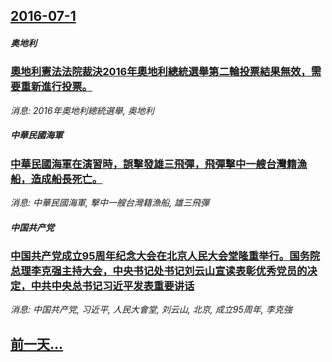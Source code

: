 ## [2016-07-1](/news/2016/07/1/index.md)

##### 奥地利
### [奧地利憲法法院裁決2016年奧地利總統選舉第二輪投票結果無效，需要重新進行投票。 ](/news/2016/07/1/奧地利憲法法院裁決2016年奧地利總統選舉第二輪投票結果無效-需要重新進行投票.md)
_消息: 2016年奧地利總統選舉, 奥地利_

##### 中華民國海軍
### [中華民國海軍在演習時，誤擊發雄三飛彈，飛彈擊中一艘台灣籍漁船，造成船長死亡。 ](/news/2016/07/1/中華民國海軍在演習時-誤擊發雄三飛彈-飛彈擊中一艘台灣籍漁船-造成船長死亡.md)
_消息: 中華民國海軍, 擊中一艘台灣籍漁船, 雄三飛彈_

##### 中国共产党
### [中国共产党成立95周年纪念大会在北京人民大会堂隆重举行。国务院总理李克强主持大会，中央书记处书记刘云山宣读表彰优秀党员的决定，中共中央总书记习近平发表重要讲话 ](/news/2016/07/1/中国共产党成立95周年纪念大会在北京人民大会堂隆重举行-国务院总理李克强主持大会-中央书记处书记刘云山宣读表彰优秀党员的.md)
_消息: 中国共产党, 习近平, 人民大會堂, 刘云山, 北京, 成立95周年, 李克強_

## [前一天...](/news/2016/06/30/index.md)


